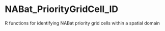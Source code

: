 # NABat_PriorityGridCell_ID
R functions for identifying NABat priority grid cells within a spatial domain 
